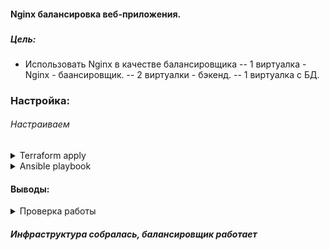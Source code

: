 #### Nginx балансировка веб-приложения.
###  




##### Цель:

* Использовать Nginx в качестве балансировщика
-- 1 виртуалка - Nginx - баансировщик.
-- 2 виртуалки - бэкенд.
-- 1 виртуалка с БД.

### Настройка:

###### Настраиваем

<details>
<summary>Terraform apply</summary>

```
Do you want to perform these actions?
  Terraform will perform the actions described above.
  Only 'yes' will be accepted to approve.

  Enter a value: yes

yandex_vpc_network.vpc: Creating...
yandex_vpc_network.vpc: Creation complete after 2s [id=enp7opioqjqmp9ilkuhv]
yandex_vpc_subnet.subnet: Creating...
yandex_vpc_subnet.subnet: Creation complete after 1s [id=e9brll09kos0kv812ovj]
module.loadbalancers[0].yandex_compute_instance.instances: Creating...
module.databases[0].yandex_compute_instance.instances: Creating...
module.backends[0].yandex_compute_instance.instances: Creating...
module.backends[1].yandex_compute_instance.instances: Creating...
module.loadbalancers[0].yandex_compute_instance.instances: Still creating... [10s elapsed]
module.backends[0].yandex_compute_instance.instances: Still creating... [10s elapsed]
module.databases[0].yandex_compute_instance.instances: Still creating... [10s elapsed]
module.backends[1].yandex_compute_instance.instances: Still creating... [10s elapsed]
module.backends[0].yandex_compute_instance.instances: Still creating... [20s elapsed]
module.loadbalancers[0].yandex_compute_instance.instances: Still creating... [20s elapsed]
module.backends[1].yandex_compute_instance.instances: Still creating... [20s elapsed]
module.databases[0].yandex_compute_instance.instances: Still creating... [20s elapsed]
module.loadbalancers[0].yandex_compute_instance.instances: Still creating... [30s elapsed]
module.backends[0].yandex_compute_instance.instances: Still creating... [30s elapsed]
module.databases[0].yandex_compute_instance.instances: Still creating... [30s elapsed]
module.backends[1].yandex_compute_instance.instances: Still creating... [30s elapsed]
module.backends[0].yandex_compute_instance.instances: Creation complete after 33s [id=fhmclsgc68llv08i7qf1]
module.backends[1].yandex_compute_instance.instances: Creation complete after 34s [id=fhmlosufijglt4rou1cc]
module.databases[0].yandex_compute_instance.instances: Creation complete after 35s [id=fhm0433p5vufn86em4hr]
module.loadbalancers[0].yandex_compute_instance.instances: Still creating... [40s elapsed]
module.loadbalancers[0].yandex_compute_instance.instances: Creation complete after 40s [id=fhmhtiqoq0buvoiigr5g]
local_file.group_vars_all_file: Creating...
local_file.inventory_file: Creating...
local_file.group_vars_all_file: Creation complete after 0s [id=cbae6d35a7082908f2e76d149b91e9568c6267ab]
local_file.inventory_file: Creation complete after 0s [id=4e312e41a2b63bd5905f00c94d7724d74b699503]

Apply complete! Resources: 8 added, 0 changed, 0 destroyed.

root@data:/otus/terraform/lesson-5# terraform output
backends_info = [
  {
    "ip_address" = "10.10.11.23"
    "name" = "backend-1"
    "nat_ip_address" = "130.193.49.247"
  },
  {
    "ip_address" = "10.10.11.16"
    "name" = "backend-2"
    "nat_ip_address" = "84.201.158.179"
  },
]
databases_info = [
  {
    "ip_address" = "10.10.11.13"
    "name" = "database-1"
    "nat_ip_address" = "84.201.131.103"
  },
]
loadbalancers_info = [
  {
    "ip_address" = "10.10.11.31"
    "name" = "loadbalancer-1"
    "nat_ip_address" = "158.160.48.245"
  },
]

```


#### Инфраструктура собралась

</details>



<details>
<summary>Ansible playbook</summary>

```
PLAY RECAP *************************************************************************************************************************************************************
backend-1                  : ok=20   changed=13   unreachable=0    failed=0    skipped=11   rescued=0    ignored=0   
backend-2                  : ok=20   changed=13   unreachable=0    failed=0    skipped=11   rescued=0    ignored=0   
database-1                 : ok=28   changed=21   unreachable=0    failed=0    skipped=12   rescued=0    ignored=0   
loadbalancer-1             : ok=18   changed=12   unreachable=0    failed=0    skipped=12   rescued=0    ignored=0   
```
</details>

#### Выводы:

<details>
<summary>Проверка работы</summary>

### Инфрасруктура запущена

![alt-текст](/lesson-5/img/img-1-start.png "1")


### По адресу балансировщика доступен backend

![alt-текст](/lesson-5/img/img-2-access1.png "2")

### Останавливаем один backend

![alt-текст](/lesson-5/img/img-3-bstop.png "3")


### сайт по прежнему доступен, база данных доступна.

![alt-текст](/lesson-5/img/img-4-access-data.png "4")

</details>

##### Инфраструктура собралась, балансировщик работает
